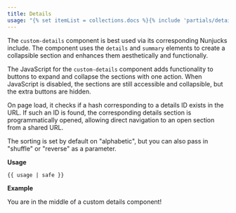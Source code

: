 ```yaml
---
title: Details
usage: "{% set itemList = collections.docs %}{% include 'partials/details.njk' %}"
---
```


The `custom-details` component is best used via its corresponding Nunjucks include.
The component uses the `details` and `summary` elements to create a collapsible section and enhances them aesthetically and functionally.

The JavaScript for the `custom-details` component adds functionality to buttons to expand and collapse the sections with one action. When JavaScript is disabled, the sections are still accessible and collapsible, but the extra buttons are hidden.

On page load, it checks if a hash corresponding to a details ID exists in the URL. If such an ID is found, the corresponding details section is programmatically opened, allowing direct navigation to an open section from a shared URL.

The sorting is set by default on "alphabetic", but you can also pass in "shuffle" or "reverse" as a parameter.

**Usage**

```
{{ usage | safe }}
```

**Example**

You are in the middle of a custom details component!